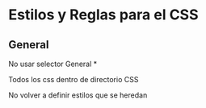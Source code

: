 # Estilos y Reglas para el CSS

## General
No usar selector General *

Todos los css dentro de directorio CSS

No volver a definir estilos que se heredan
